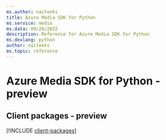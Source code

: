 ```yaml
---
ms.author: naiteeks
title: Azure Media SDK for Python
ms.service: media
ms.data: 09/28/2022
description: Reference for Azure Media SDK for Python
ms.devlang: python
author: naiteeks
ms.topic: reference
---
```

# Azure Media SDK for Python - preview

## Client packages - preview
[!INCLUDE [client-packages](media-client-index.md)]